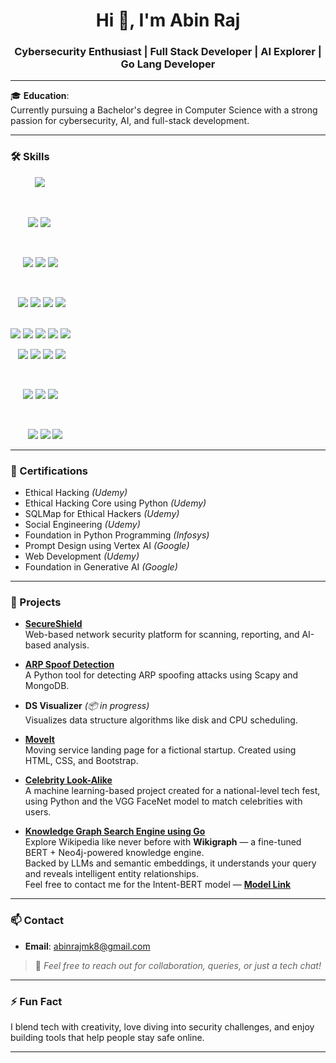 <h1 align="center">Hi 👋, I'm Abin Raj</h1>
<h3 align="center">Cybersecurity Enthusiast | Full Stack Developer | AI Explorer | Go Lang Developer</h3>

---

🎓 **Education**:  
Currently pursuing a Bachelor's degree in Computer Science with a strong passion for cybersecurity, AI, and full-stack development.

---

### 🛠️ Skills

<p align="center">

&nbsp;&nbsp;&nbsp;&nbsp;&nbsp;&nbsp;&nbsp;&nbsp;&nbsp;
<img src="https://img.shields.io/badge/-LLM%20Finetuning-FF007F?style=for-the-badge&logo=huggingface&logoColor=white" />

<br/>

&nbsp;&nbsp;&nbsp;&nbsp;&nbsp;&nbsp;
<img src="https://img.shields.io/badge/-Transformers-FFD21F?style=for-the-badge&logo=huggingface&logoColor=black" />
<img src="https://img.shields.io/badge/-BERT-1A1A1A?style=for-the-badge&logo=google&logoColor=white" />

<br/>

&nbsp;&nbsp;&nbsp;&nbsp;
<img src="https://img.shields.io/badge/-TensorFlow-FF6F00?style=for-the-badge&logo=tensorflow&logoColor=white" />
<img src="https://img.shields.io/badge/-NLP-8A2BE2?style=for-the-badge&logo=openai&logoColor=white" />
<img src="https://img.shields.io/badge/-PyTorch-EE4C2C?style=for-the-badge&logo=pytorch&logoColor=white" />

<br/>

&nbsp;&nbsp;
<img src="https://img.shields.io/badge/-Python-3776AB?style=for-the-badge&logo=python&logoColor=white" />
<img src="https://img.shields.io/badge/-Go-00ADD8?style=for-the-badge&logo=go&logoColor=white" />
<img src="https://img.shields.io/badge/-C++-00599C?style=for-the-badge&logo=c%2B%2B&logoColor=white" />
<img src="https://img.shields.io/badge/-SQL-4479A1?style=for-the-badge&logo=mysql&logoColor=white" />

<br/>

<img src="https://img.shields.io/badge/-MongoDB-47A248?style=for-the-badge&logo=mongodb&logoColor=white" />
<img src="https://img.shields.io/badge/-Express.js-000000?style=for-the-badge&logo=express&logoColor=white" />
<img src="https://img.shields.io/badge/-React-61DAFB?style=for-the-badge&logo=react&logoColor=black" />
<img src="https://img.shields.io/badge/-Node.js-339933?style=for-the-badge&logo=nodedotjs&logoColor=white" />
<img src="https://img.shields.io/badge/-Flask-000000?style=for-the-badge&logo=flask&logoColor=white" />

<br/>

&nbsp;&nbsp;
<img src="https://img.shields.io/badge/-Neo4j-008CC1?style=for-the-badge&logo=neo4j&logoColor=white" />
<img src="https://img.shields.io/badge/-Firebase-FFCA28?style=for-the-badge&logo=firebase&logoColor=black" />
<img src="https://img.shields.io/badge/-Render-46E3B7?style=for-the-badge&logo=render&logoColor=black" />
<img src="https://img.shields.io/badge/-Cypher-003B57?style=for-the-badge&logo=codeforces&logoColor=white" />

<br/>

&nbsp;&nbsp;&nbsp;&nbsp;
<img src="https://img.shields.io/badge/-Scapy-FFCE00?style=for-the-badge&logo=python&logoColor=black" />
<img src="https://img.shields.io/badge/-Nmap-007DC6?style=for-the-badge&logo=gnubash&logoColor=white" />
<img src="https://img.shields.io/badge/-Ethical%20Hacking-121212?style=for-the-badge&logo=hackthebox&logoColor=green" />

<br/>

&nbsp;&nbsp;&nbsp;&nbsp;&nbsp;&nbsp;
<img src="https://img.shields.io/badge/-REST%20API-02569B?style=for-the-badge&logo=postman&logoColor=white" />
<img src="https://img.shields.io/badge/-Git-F05032?style=for-the-badge&logo=git&logoColor=white" />
<img src="https://img.shields.io/badge/-Linux-FCC624?style=for-the-badge&logo=linux&logoColor=black" />

</p>

---

### 📜 Certifications

- Ethical Hacking *(Udemy)*  
- Ethical Hacking Core using Python *(Udemy)*  
- SQLMap for Ethical Hackers *(Udemy)*  
- Social Engineering *(Udemy)*  
- Foundation in Python Programming *(Infosys)*  
- Prompt Design using Vertex AI *(Google)*  
- Web Development *(Udemy)*  
- Foundation in Generative AI *(Google)*

---

### 🚀 Projects

- **[SecureShield](https://github.com/abinrajmk8/SecureShield)**  
  Web-based network security platform for scanning, reporting, and AI-based analysis.

- **[ARP Spoof Detection](https://github.com/abinrajmk8/ArpSpoofDetector)**  
  A Python tool for detecting ARP spoofing attacks using Scapy and MongoDB.

- **DS Visualizer** *(📦 in progress)*  
  Visualizes data structure algorithms like disk and CPU scheduling.

- **[MoveIt](https://github.com/abinrajmk8/moveit)**  
  Moving service landing page for a fictional startup. Created using HTML, CSS, and Bootstrap.

- **[Celebrity Look-Alike](https://github.com/abinrajmk8/celebrity-look-alike)**  
  A machine learning-based project created for a national-level tech fest, using Python and the VGG FaceNet model to match celebrities with users.

- **[Knowledge Graph Search Engine using Go](https://github.com/abinrajmk8/wikigraph.git)**  
  Explore Wikipedia like never before with **Wikigraph** — a fine-tuned BERT + Neo4j-powered knowledge engine.  
  Backed by LLMs and semantic embeddings, it understands your query and reveals intelligent entity relationships.  
  Feel free to contact me for the Intent-BERT model — **[Model Link](https://huggingface.co/abinrajmk8/intent-bert)**

---

### 📫 Contact

- **Email**: abinrajmk8@gmail.com  

> 💬 *Feel free to reach out for collaboration, queries, or just a tech chat!*

---

### ⚡ Fun Fact

I blend tech with creativity, love diving into security challenges, and enjoy building tools that help people stay safe online.

---
